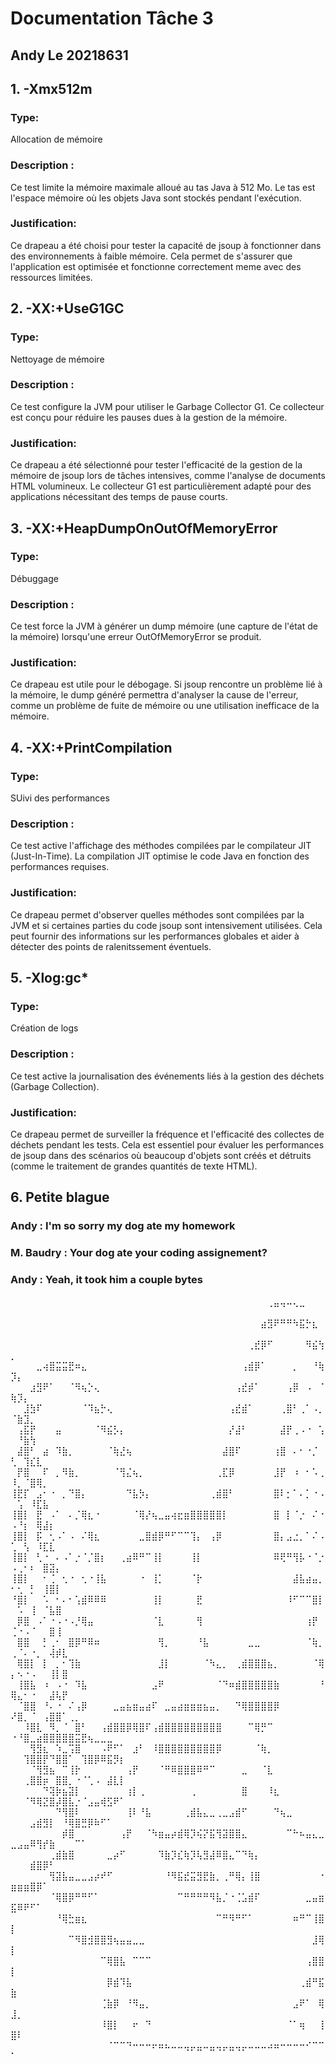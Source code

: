 
# Documentation Tâche 3 
## Andy Le 20218631

## 1. -Xmx512m
### Type:
Allocation de mémoire
### Description :
Ce test limite la mémoire maximale alloué au tas Java à 512 Mo. Le tas est l'espace mémoire où les objets Java sont stockés pendant l'exécution.
### Justification:
Ce drapeau a été choisi pour tester la capacité de jsoup à fonctionner dans des environnements à faible mémoire. Cela permet de s'assurer que l'application est optimisée et fonctionne correctement meme avec des ressources limitées.

## 2. -XX:+UseG1GC
### Type:
Nettoyage de mémoire
### Description :
Ce test configure la JVM pour utiliser le Garbage Collector G1. Ce collecteur est conçu pour réduire les pauses dues à la gestion de la mémoire.
### Justification:
Ce drapeau a été sélectionné pour tester l'efficacité de la gestion de la mémoire de jsoup lors de tâches intensives, comme l'analyse de documents HTML volumineux. Le collecteur G1 est particulièrement adapté pour des applications nécessitant des temps de pause courts.

## 3. -XX:+HeapDumpOnOutOfMemoryError
### Type:
Débuggage
### Description :
Ce test force la JVM à générer un dump mémoire (une capture de l'état de la mémoire) lorsqu'une erreur OutOfMemoryError se produit.
### Justification:
Ce drapeau est utile pour le débogage. Si jsoup rencontre un problème lié à la mémoire, le dump généré permettra d'analyser la cause de l'erreur, comme un problème de fuite de mémoire ou une utilisation inefficace de la mémoire.

## 4. -XX:+PrintCompilation
### Type:
SUivi des performances
### Description :
Ce test active l'affichage des méthodes compilées par le compilateur JIT (Just-In-Time). La compilation JIT optimise le code Java en fonction des performances requises.
### Justification:
Ce drapeau permet d'observer quelles méthodes sont compilées par la JVM et si certaines parties du code jsoup sont intensivement utilisées. Cela peut fournir des informations sur les performances globales et aider à détecter des points de ralenitssement éventuels.

## 5. -Xlog:gc*
### Type:
Création de logs
### Description :
Ce test active la journalisation des événements liés à la gestion des déchets (Garbage Collection).
### Justification:
Ce drapeau permet de surveiller la fréquence et l'efficacité des collectes de déchets pendant les tests. Cela est essentiel pour évaluer les performances de jsoup dans des scénarios où beaucoup d'objets sont créés et détruits (comme le traitement de grandes quantités de texte HTML).

## 6. Petite blague 
### Andy : I'm so sorry my dog ate my homework
### M. Baudry : Your dog ate your coding assignement?
### Andy : Yeah, it took him a couple bytes

⠀⠀⠀⠀⠀⠀⠀⠀⠀⠀⠀⠀⠀⠀⠀⠀⠀⠀⠀⠀⠀⠀⠀⠀⠀⠀⠀⠀⠀⠀⠀⠀⠀⠀⠀⠀⠀⠀⠀⠀⢀⣤⢤⠤⢄⣀⠀⠀⠀⠀⠀⠀⠀⠀⠀⠀⠀⠀⠀⠀⠀⠀⠀⠀⠀⠀⠀
⠀⠀⠀⠀⠀⠀⠀⠀⠀⠀⠀⠀⠀⠀⠀⠀⠀⠀⠀⠀⠀⠀⠀⠀⠀⠀⠀⠀⠀⠀⠀⠀⠀⠀⠀⠀⠀⠀⠀⣴⣻⠟⠛⠛⠳⣯⡓⣆⠀⠀⠀⠀⠀⠀⠀⠀⠀⠀⠀⠀⠀⠀⠀⠀⠀⠀⠀
⠀⠀⠀⠀⠀⠀⠀⠀⠀⠀⠀⠀⠀⠀⠀⠀⠀⠀⠀⠀⠀⠀⠀⠀⠀⠀⠀⠀⠀⠀⠀⠀⠀⠀⠀⠀⠀⢀⣞⡿⠋⠀⠀⠀⠀⠀⠻⣮⢳⡀⠀⠀⠀⠀⠀⠀⠀⠀⠀⠀⠀⠀⠀⠀⠀⠀⠀
⠀⠀⠀⠀⣀⢴⣿⣭⣭⣟⠶⣄⠀⠀⠀⠀⠀⠀⠀⠀⠀⠀⠀⠀⠀⠀⠀⠀⠀⠀⠀⠀⠀⠀⠀⠀⢠⣾⡿⠁⠀⠀⠀⠀⡀⠀⠀⠘⢷⡹⡄⠀⠀⠀⠀⠀⠀⠀⠀⠀⠀⠀⠀⠀⠀⠀⠀
⠀⠀⠀⣰⣻⠟⠁⠀⠀⠈⠻⢦⡑⢄⠀⠀⠀⠀⠀⠀⠀⠀⠀⠀⠀⠀⠀⠀⠀⠀⠀⠀⠀⠀⠀⢠⣞⡾⠁⠀⠀⠀⠀⢠⡿⠀⠠⠀⠈⢷⡹⡄⠀⠀⠀⠀⠀⠀⠀⠀⠀⠀⠀⠀⠀⠀⠀
⠀⠀⣸⣳⠏⠀⠀⠀⠀⠀⠀⠈⠹⣦⡓⢄⠀⠀⠀⠀⠀⠀⠀⠀⠀⠀⠀⠀⠀⠀⠀⠀⠀⠀⢠⣞⣾⠁⠀⠀⠀⠀⢀⣿⠃⢀⠁⠠⡀⠈⣷⣹⡀⠀⠀⠀⠀⠀⠀⠀⠀⠀⠀⠀⠀⠀⠀
⠀⢠⣯⡟⠀⠀⠀⣤⠀⠀⠀⠀⠀⠈⠻⣮⡣⡄⠀⠀⠀⠀⠀⠀⠀⠀⠀⠀⠀⠀⠀⠀⠀⠀⡜⣼⠃⠀⠀⠀⠀⠀⣼⡟⢀⠠⠐⠀⢡⠀⠘⣷⢳⠀⠀⠀⠀⠀⠀⠀⠀⠀⠀⠀⠀⠀⠀
⠀⣼⣿⠃⠀⣴⠀⠹⣷⡀⠀⠀⠀⠀⠀⠈⢷⣜⢦⠀⠀⠀⠀⠀⠀⠀⠀⠀⠀⠀⠀⠀⠀⣼⣿⠏⠀⠀⠀⠀⠀⢰⣿⠀⠄⠂⠐⡈⠀⢃⠀⢹⣎⣇⠀⠀⠀⠀⠀⠀⠀⠀⠀⠀⠀⠀⠀
⠀⡟⣿⠀⠀⠏⠀⡀⠻⣷⡀⠀⠀⠀⠀⠀⠈⢻⣌⢦⡀⠀⠀⠀⠀⠀⠀⠀⠀⠀⠀⠀⢀⣏⡿⠀⠀⠀⠀⠀⠀⣸⡟⠀⠰⠀⠂⠡⢀⠸⡀⠈⣿⢿⡀⠀⠀⠀⠀⠀⠀⠀⠀⠀⠀⠀⠀
⢸⣟⡏⠀⣠⠂⠐⠀⡀⠙⣿⡄⠀⠀⠀⠀⠀⠀⠙⣧⡳⡄⠀⠀⠀⠀⠀⠀⠀⠀⠀⢀⣾⣿⠃⠀⠀⠀⠀⠀⠀⣿⠇⡂⠁⠄⡁⠐⠠⠀⢡⠀⠸⣏⣧⠀⠀⠀⠀⠀⠀⠀⠀⠀⠀⠀⠀
⢸⣿⡇⠀⣟⠀⠠⠁⠀⠄⡈⢿⣆⠐⠀⠀⠀⠀⠀⠈⢿⡜⢦⣀⣤⢴⣖⣶⣿⣿⣿⣿⣿⡇⠀⠀⠀⠀⠀⠀⠀⣿⠀⡇⠈⡐⠀⠌⠐⠠⠘⡆⠀⢿⣼⡆⠀⠀⠀⠀⠀⠀⠀⠀⠀⠀⠀
⢸⣿⡇⠀⡯⠀⢂⠠⠁⠠⠀⠌⢿⣆⠀⠀⠀⠀⠀⠀⣀⣿⣾⡿⠛⠋⠉⠉⢹⡄⠀⢠⡿⠀⠀⠀⠀⠀⠀⠀⠀⣿⡄⣠⣐⡀⠁⠌⠠⢁⠀⢣⠀⠸⣏⣇⠀⠀⠀⠀⠀⠀⠀⠀⠀⠀⠀
⢸⣿⡇⠀⢃⠐⠀⠄⠠⠁⡐⠈⡈⣿⡆⠀⠀⢀⣴⠿⠛⠉⢸⡇⠀⠀⠀⠀⢸⡇⠀⠀⠀⠀⠀⠀⠀⠀⠀⠀⠀⠿⢟⠛⢻⡧⠐⠈⡐⠠⢀⠂⠆⠀⣿⣽⡄⠀⠀⠀⠀⠀⠀⠀⠀⠀⠀
⢸⣿⡇⠀⠀⠂⢈⠀⢂⠐⠀⢂⠐⢸⣧⠀⠀⠀⠀⠀⠐⠀⢸⡁⠀⠀⠀⠀⠈⡗⠀⠀⠀⠀⠀⠀⠀⠀⠀⠀⠀⠀⠀⠀⣼⣧⣴⣤⡀⠂⢂⠀⡃⠀⢸⣿⡇⠀⠀⠀⠀⠀⠀⠀⠀⠀⠀
⠘⣿⡇⠀⠀⠡⠀⠂⠄⠂⢡⣾⠿⠿⠿⠀⠀⠀⠀⠀⠀⠀⢸⡇⠀⠀⠀⠀⠀⣟⠀⠀⠀⠀⠀⠀⠀⠀⠀⠀⠀⠀⠀⠸⠋⠉⠉⣿⡇⠀⠡⠀⢸⠀⠈⣧⣿⠀⠀⠀⠀⠀⠀⠀⠀⠀⠀
⠀⡿⣿⠀⠠⠁⠐⠠⠐⠠⡘⢿⣤⠀⠀⠀⠀⠀⠀⠀⠀⠀⠈⣇⠀⠀⠀⠀⠀⢻⠀⠀⠀⠀⠀⠀⠀⠀⠀⠀⠀⠀⠀⠀⠀⠀⢰⡟⠀⢈⠐⠠⠈⠀⠀⣿⢸⠀⠀⠀⠀⠀⠀⠀⠀⠀⠀
⠀⣿⣿⠀⠀⡃⢀⠂⠀⣿⡿⠛⠿⠶⠀⠀⠀⠀⠀⠀⠀⠀⠀⢻⡀⠀⠀⠀⠀⠘⣧⠀⠀⠀⠀⠀⠀⣀⣀⠀⠀⠀⠀⠀⠀⠀⠈⢷⡀⢀⠈⠄⠐⡀⠀⢼⡾⣇⠀⠀⠀⠀⠀⠀⠀⠀⠀
⠀⢿⣿⡇⠀⡇⠀⡀⠂⢹⣷⠀⠀⠀⠀⠀⠀⠀⠀⠀⠀⠀⠀⣸⡇⠀⠀⠀⠀⠀⠈⠳⣄⡀⠀⢀⣾⣿⣿⣿⣦⡀⠀⠀⠀⠀⠀⠈⢿⡄⠢⠐⠠⠀⠀⢸⡇⣿⠀⠀⠀⠀⠀⠀⠀⠀⠀
⠀⢸⣿⣧⠀⠰⠀⠠⠐⠀⠹⣧⠀⠀⠀⠀⠀⠀⠀⠀⠀⠀⣠⠟⠀⠀⠀⠀⠀⠀⠀⠀⠈⠙⠶⣾⣿⣿⣿⣿⣿⣷⠀⠀⠀⠀⠀⠀⠘⢿⣄⠂⠐⠀⠀⣼⢧⡟⠀⠀⠀⠀⠀⠀⠀⠀⠀
⠀⠈⣿⣿⠀⠘⠄⠐⠀⠌⢠⡿⠀⠀⠀⠀⣀⣤⣦⣶⣤⣴⠏⠀⣀⣤⣴⣶⣶⣶⣦⣤⡀⠀⠀⠙⢿⣿⣿⣿⣿⡿⠀⠀⠀⠀⠀⠀⠀⠜⣿⡀⠈⠀⢠⣿⣿⠁⢀⡀⠀⠀⠀⠀⠀⠀⠀
⠀⠀⠸⣿⣇⠀⠻⡀⠈⠀⣿⠃⠀⠀⢠⣾⣿⣿⡿⢿⣿⠏⢠⣾⣿⣿⣿⣿⣿⣿⣿⣿⣿⠀⠀⠀⠀⠉⢿⡛⠉⠀⠀⠀⠀⠀⠀⠀⠀⠐⠘⣿⣀⣴⣿⣿⣿⣿⣿⣭⣟⢦⣀⣀⣀⠀⠀
⠀⠀⠀⢻⣻⣆⠀⠱⣀⢩⣿⠀⠀⠀⠠⠟⠋⠁⠀⣰⠃⠀⠸⣿⣿⣿⣿⣿⣿⣿⣿⣿⡿⠀⠀⠀⠀⠀⠈⢷⡀⠀⠀⠀⠀⠀⠀⠀⠀⠀⠀⢹⣿⣿⡟⠙⣿⣿⠁⠀⢹⣿⡿⠿⣯⡻⡆
⠀⠀⠀⠈⢻⣻⣦⠀⠉⢸⡗⠀⠀⠀⠀⠀⠀⠀⢠⡟⠀⠀⠀⠈⠛⠿⣿⣿⣿⠿⠛⠉⠀⠀⠀⠀⣀⠀⠀⠈⣇⠀⠀⠀⠀⠀⠀⠀⠀⠀⠀⢀⣿⣿⡶⠀⣿⣿⡀⠐⠈⢁⠠⠀⣼⣇⡇
⠀⠀⠀⠀⠀⠙⢽⡷⣦⣽⡇⠀⠀⠀⠀⠀⠀⠀⢰⡇⢀⠀⠀⠀⠀⠀⠀⠀⢀⠀⠀⠀⠀⠀⠀⠀⣿⠀⠀⠀⠸⣆⠀⠀⠀⠀⠀⠀⠀⠀⠀⠈⠻⢿⣝⣿⡼⣿⣧⡐⠈⣠⣤⢾⣫⠟⠁
⠀⠀⠀⠀⠀⠀⠀⠙⢻⣿⠇⠀⠀⠀⠀⠀⠀⠀⢸⠇⠘⣧⠀⠀⠀⠀⠀⢀⣾⣧⣄⣀⢀⣀⣠⣾⠋⠀⠀⠀⠀⠙⢦⣀⠀⠀⠀⠀⠀⠀⠀⠀⣠⣾⣻⡇⠀⠘⢿⣿⣛⡿⠷⠋⠁⠀⠀
⠀⠀⠀⠀⠀⠀⠀⠀⡾⣿⠀⠀⠀⠀⠀⠀⠀⢠⡟⠀⠀⠈⠳⣶⣤⡴⣾⢿⡹⢮⡝⣯⢻⣽⣿⣿⣄⠀⠀⠀⠀⠀⠀⠉⠓⠦⣤⣄⣀⣀⣠⣤⠿⢻⡞⣷⠀⠀⠀⠉⠁⠀⠀⠀⠀⠀⠀
⠀⠀⠀⠀⠀⠀⢀⣾⣷⣿⠀⠀⠀⠀⠀⣀⡴⠋⠀⠀⠀⠀⠀⠹⣷⡹⣎⢷⡹⢧⣻⣼⠿⣿⣄⠉⠙⢷⡄⠀⠀⠀⠀⠀⠀⠀⠀⠀⠀⠀⠀⠀⣾⣿⡿⠃⠀⠀⠀⠀⠀⠀⠀⠀⠀⠀⠀
⠀⠀⠀⠀⠀⠀⢻⣽⣧⣤⣀⣀⣠⡴⠞⠋⠀⠀⠀⠀⠀⠀⠀⠀⠘⠻⣯⣞⣭⣻⣟⣷⡀⢀⠛⢿⡄⢸⣿⠀⠀⠀⠀⠀⠀⠀⠀⠀⠐⣶⣶⣶⣿⡿⠁⠀⠀⠀⠀⠀⠀⠀⠀⠀⠀⠀⠀
⠀⠀⠀⠀⠀⠀⠈⢿⣿⡿⠛⠛⠋⠁⠀⠀⠀⠀⠀⠀⠀⠀⠀⠀⠀⠀⠉⠛⠛⠛⠛⠻⣧⡈⠐⢈⣡⣾⠏⠀⠀⠀⠀⠀⠀⠀⣀⣤⣶⣯⠿⠟⠋⠁⠀⠀⠀⠀⠀⠀⠀⠀⠀⠀⠀⠀⠀
⠀⠀⠀⠀⠀⠀⠀⠘⢿⣓⣶⣆⠀⠀⠀⠀⠀⠀⠀⠀⠀⠀⠀⠀⠀⠀⠀⠀⠀⠀⠀⠀⠉⠛⠻⠛⠋⠁⠀⠀⠀⠀⠀⠀⠶⠛⠉⢸⣿⡇⠀⠀⠀⠀⠀⠀⠀⠀⠀⠀⠀⠀⠀⠀⠀⠀⠀
⠀⠀⠀⠀⠀⠀⠀⠀⠀⠉⠻⣿⣺⣿⣿⣻⢦⣤⣤⣀⣀⠀⠀⠀⠀⠀⠀⠀⠀⠀⠀⠀⠀⠀⠀⠀⠀⠀⠀⠀⠀⠀⠀⠀⠀⠀⠀⣸⢿⡇⠀⠀⠀⠀⠀⠀⠀⠀⠀⠀⠀⠀⠀⠀⠀⠀⠀
⠀⠀⠀⠀⠀⠀⠀⠀⠀⠀⠀⠀⠀⠀⠉⢿⣿⣧⠀⠉⠉⠉⠀⠀⠀⠀⠀⠀⠀⠀⠀⠀⠀⠀⠀⠀⠀⠀⠀⠀⠀⠀⠀⠀⠀⠀⢠⣿⣿⡇⠀⠀⠀⠀⠀⠀⠀⠀⠀⠀⠀⠀⠀⠀⠀⠀⠀
⠀⠀⠀⠀⠀⠀⠀⠀⠀⠀⠀⠀⠀⠀⠀⡿⣾⠹⣧⠀⠀⠀⠀⠀⠀⠀⠀⠀⠀⠀⠀⠀⠀⠀⠀⠀⠀⠀⠀⠀⠀⠀⠀⠀⠀⢀⣾⠛⣯⣷⠀⠀⠀⠀⠀⠀⠀⠀⠀⠀⠀⠀⠀⠀⠀⠀⠀
⠀⠀⠀⠀⠀⠀⠀⠀⠀⠀⠀⠀⠀⠀⢈⣷⡿⠀⠘⠻⣤⡀⠀⠀⠀⠀⠀⠀⠀⠀⠀⠀⠀⠀⠀⠀⠀⠀⠀⠀⠀⠀⠀⠀⣠⠟⠁⠀⢿⣸⡀⠀⠀⠀⠀⠀⠀⠀⠀⠀⠀⠀⠀⠀⠀⠀⠀
⠀⠀⠀⠀⠀⠀⠀⠀⠀⠀⠀⠀⠀⠀⠸⣿⡇⠀⠀⠖⠀⠙⠀⠀⠀⠀⠀⠀⠀⠀⠀⠀⠀⠀⠀⠀⠀⠀⠀⠀⠀⠀⠀⠈⠁⢶⠀⠀⢸⣿⠇⠀⠀⠀⠀⠀⠀⠀⠀⠀⠀⠀⠀⠀⠀⠀⠀
⠀⠀⠀⠀⠀⠀⠀⠀⠀⠀⠀⠀⠀⠀⠀⠈⠉⠉⠙⠒⠒⠒⠖⠶⠦⠤⠤⢤⡤⣤⠤⣤⢤⡤⣤⢤⡤⠤⠤⠤⠴⠶⠒⠒⠒⠒⠊⠉⠉⠁⠀⠀⠀⠀⠀⠀⠀⠀⠀⠀⠀⠀⠀⠀⠀⠀⠀
